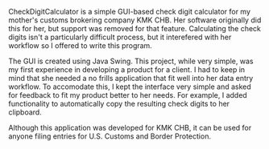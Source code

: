 CheckDigitCalculator is a simple GUI-based check digit calculator for my mother's customs brokering company KMK CHB. Her software originally did this for her, but support was removed for that feature. Calculating the check digits isn't a particularly difficult process, but it interefered with her workflow so I offered to write this program.

The GUI is created using Java Swing. This project, while very simple, was my first experience in developing a product for a client. I had to keep in mind that she needed a no frills application that fit well into her data entry workflow. To accomodate this, I kept the interface very simple and asked for feedback to fit my product better to her needs. For example, I added functionality to automatically copy the resulting check digits to her clipboard.

Although this application was developed for KMK CHB, it can be used for anyone filing entries for U.S. Customs and Border Protection.
